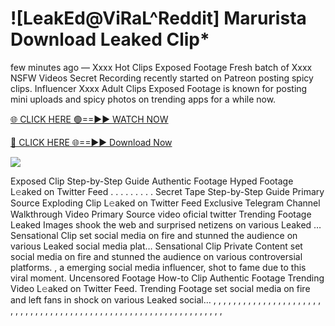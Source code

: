 # ![LeakEd@ViRaL^Reddit] Marurista Download Leaked Clip\*

few minutes ago — Xxxx Hot Clips Exposed Footage Fresh batch of Xxxx NSFW Videos Secret Recording recently started on Patreon posting spicy clips. Influencer Xxxx Adult Clips Exposed Footage is known for posting mini uploads and spicy photos on trending apps for a while now.

[🌐 CLICK HERE 🟢==►► WATCH NOW](https://tinyurl.com/topvvv?st=viral&si=gh)

[🔴 CLICK HERE 🌐==►► Download Now](https://tinyurl.com/topvvv?st=viral&si=gh)

[![](https://t4.ftcdn.net/jpg/00/89/87/57/360_F_89875724_hMf6q0pOUbIm38tYOeJTOKDftmRMQnny.jpg)](https://tinyurl.com/topvvv?st=viral&si=gh)

Exposed Clip Step-by-Step Guide Authentic Footage Hyped Footage L𝚎aked on Twitter Feed . . . . . . . . . Secret Tape Step-by-Step Guide Primary Source Exploding Clip L𝚎aked on Twitter Feed Exclusive Telegram Channel Walkthrough Video Primary Source video oficial twitter Trending Footage Leaked Images shook the web and surprised netizens on various Leaked … Sensational Clip set social media on fire and stunned the audience on various Leaked social media plat… Sensational Clip Private Content set social media on fire and stunned the audience on various controversial platforms. , a emerging social media influencer, shot to fame due to this viral moment. Uncensored Footage How-to Clip Authentic Footage Trending Video L𝚎aked on Twitter Feed. Trending Footage set social media on fire and left fans in shock on various Leaked social… , , , , , , , , , , , , , , , , , , , , , , , , , , , , , , , , , , , , , , , , , , , , , , , , , , , , , , , , , , , , , , , , ,
